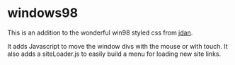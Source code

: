 # windows98
This is an addition to the wonderful win98 styled css from [jdan](https://github.com/jdan/98.css).

It adds Javascript to move the window divs with the mouse or with touch. It also adds a siteLoader.js to easily build a menu for loading new site links.
